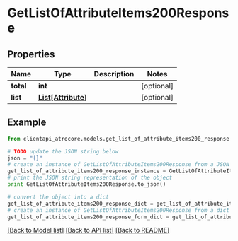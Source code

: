 # GetListOfAttributeItems200Response


## Properties
Name | Type | Description | Notes
------------ | ------------- | ------------- | -------------
**total** | **int** |  | [optional] 
**list** | [**List[Attribute]**](Attribute.md) |  | [optional] 

## Example

```python
from clientapi_atrocore.models.get_list_of_attribute_items200_response import GetListOfAttributeItems200Response

# TODO update the JSON string below
json = "{}"
# create an instance of GetListOfAttributeItems200Response from a JSON string
get_list_of_attribute_items200_response_instance = GetListOfAttributeItems200Response.from_json(json)
# print the JSON string representation of the object
print GetListOfAttributeItems200Response.to_json()

# convert the object into a dict
get_list_of_attribute_items200_response_dict = get_list_of_attribute_items200_response_instance.to_dict()
# create an instance of GetListOfAttributeItems200Response from a dict
get_list_of_attribute_items200_response_form_dict = get_list_of_attribute_items200_response.from_dict(get_list_of_attribute_items200_response_dict)
```
[[Back to Model list]](../README.md#documentation-for-models) [[Back to API list]](../README.md#documentation-for-api-endpoints) [[Back to README]](../README.md)



